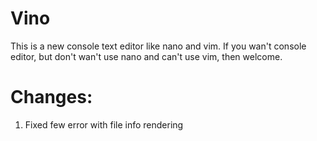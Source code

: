 # Vino  
This is a new console text editor like nano and vim. If you wan't console editor, but don't wan't use nano and can't use vim, then welcome.  
# Changes:  
1) Fixed few error with file info rendering

